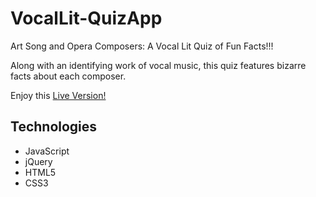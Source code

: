 # VocalLit-QuizApp

Art Song and Opera Composers: A Vocal Lit Quiz of Fun Facts!!!

Along with an identifying work of vocal music, this quiz features bizarre facts about each composer.

Enjoy this [Live Version!](https://vocal-lit-quiz.amyspeed.dev)

## Technologies

* JavaScript
* jQuery
* HTML5
* CSS3

